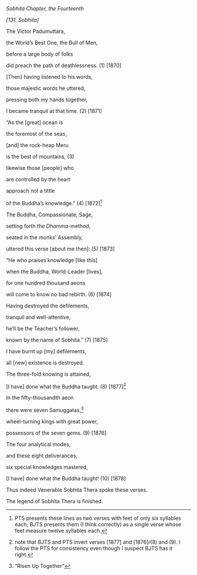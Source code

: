 *Sobhita Chapter, the Fourteenth*

*\[131. Sobhita\]*

The Victor Padumuttara,

the World’s Best One, the Bull of Men,

before a large body of folks

did preach the path of deathlessness. (1) \[1870\]

\[Then\] having listened to his words,

those majestic words he uttered,

pressing both my hands together,

I became tranquil at that time. (2) \[1871\]

“As the \[great\] ocean is

the foremost of the seas,

\[and\] the rock-heap Meru

is the best of mountains, (3)

likewise those \[people\] who

are controlled by the heart

approach not a tittle

of the Buddha’s knowledge.” (4) \[1872\][^1]

The Buddha, Compassionate, Sage,

setting forth the *Dhamma*-method,

seated in the monks’ Assembly,

uttered this verse \[about me then\]: (5) \[1873\]

“He who praises knowledge \[like this\]

when the Buddha, World-Leader \[lives\],

for one hundred thousand aeons

will come to know no bad rebirth. (6) \[1874\]

Having destroyed the defilements,

tranquil and well-attentive,

he’ll be the Teacher’s follower,

known by the name of Sobhita.” (7) \[1875\]

I have burnt up \[my\] defilements,

all \[new\] existence is destroyed.

The three-fold knowing is attained,

\[I have\] done what the Buddha taught. (8) \[1877\][^2]

In the fifty-thousandth aeon

there were seven Samuggatas,[^3]

wheel-turning kings with great power,

possessors of the seven gems. (9) \[1876\]

The four analytical modes,

and these eight deliverances,

six special knowledges mastered,

\[I have\] done what the Buddha taught! (10) \[1878\]

Thus indeed Venerable Sobhita Thera spoke these verses.

The legend of Sobhita Thera is finished.

[^1]: PTS presents these lines as two verses with feet of only six
    syllables each; BJTS presents them (I think correctly) as a single
    verse whose feet measure twelve syllables each.

[^2]: note that BJTS and PTS invert verses \[1877\] and \[1876\]/(8) and
    (9). I follow the PTS for consistency even though I suspect BJTS has
    it right.

[^3]: “Risen Up Together”
